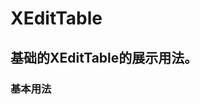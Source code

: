 # XEditTable

## 基础的XEditTable的展示用法。

### 基本用法

<preview path="../../examples/editTable/basic.vue" class="vp-raw" :source="false" />

